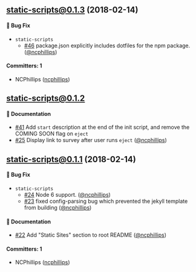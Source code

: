 ## static-scripts@0.1.3 (2018-02-14)

#### :bug: Bug Fix
* `static-scripts`
  * [#46](https://github.com/forestryio/create-static-site/pull/46) package.json explicitly includes dotfiles for the npm package. ([@ncphillips](https://github.com/ncphillips))

#### Committers: 1
- NCPhillips ([ncphillips](https://github.com/ncphillips))

## static-scripts@0.1.2 

#### :memo: Documentation
* [#41](https://github.com/forestryio/create-static-site/pull/41) Add `start` description at the end of the init script, and remove the COMING SOON flag on `eject`
* [#25](https://github.com/forestryio/create-static-site/pull/25) Display link to survey after user runs `eject` ([@ncphillips](https://github.com/ncphillips))
## static-scripts@0.1.1 (2018-02-14)

#### :bug: Bug Fix
* `static-scripts`
  * [#24](https://github.com/forestryio/create-static-site/pull/24) Node 6 support. ([@ncphillips](https://github.com/ncphillips)) 
  * [#23](https://github.com/forestryio/create-static-site/pull/23) fixed config-parsing bug which prevented the jekyll template from building ([@ncphillips](https://github.com/ncphillips))

#### :memo: Documentation
* [#22](https://github.com/forestryio/create-static-site/pull/22) Add "Static Sites" section to root README ([@ncphillips](https://github.com/ncphillips))

#### Committers: 1
- NCPhillips ([ncphillips](https://github.com/ncphillips))
